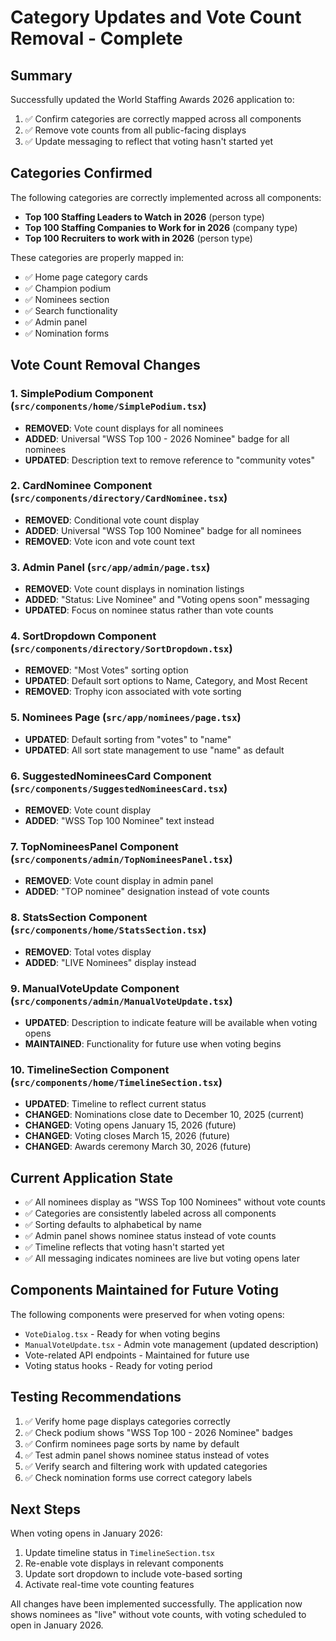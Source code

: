 # Category Updates and Vote Count Removal - Complete

## Summary
Successfully updated the World Staffing Awards 2026 application to:
1. ✅ Confirm categories are correctly mapped across all components
2. ✅ Remove vote counts from all public-facing displays
3. ✅ Update messaging to reflect that voting hasn't started yet

## Categories Confirmed
The following categories are correctly implemented across all components:
- **Top 100 Staffing Leaders to Watch in 2026** (person type)
- **Top 100 Staffing Companies to Work for in 2026** (company type)  
- **Top 100 Recruiters to work with in 2026** (person type)

These categories are properly mapped in:
- ✅ Home page category cards
- ✅ Champion podium
- ✅ Nominees section
- ✅ Search functionality
- ✅ Admin panel
- ✅ Nomination forms

## Vote Count Removal Changes

### 1. SimplePodium Component (`src/components/home/SimplePodium.tsx`)
- **REMOVED**: Vote count displays for all nominees
- **ADDED**: Universal "WSS Top 100 - 2026 Nominee" badge for all nominees
- **UPDATED**: Description text to remove reference to "community votes"

### 2. CardNominee Component (`src/components/directory/CardNominee.tsx`)
- **REMOVED**: Conditional vote count display
- **ADDED**: Universal "WSS Top 100 Nominee" badge for all nominees
- **REMOVED**: Vote icon and vote count text

### 3. Admin Panel (`src/app/admin/page.tsx`)
- **REMOVED**: Vote count displays in nomination listings
- **ADDED**: "Status: Live Nominee" and "Voting opens soon" messaging
- **UPDATED**: Focus on nominee status rather than vote counts

### 4. SortDropdown Component (`src/components/directory/SortDropdown.tsx`)
- **REMOVED**: "Most Votes" sorting option
- **UPDATED**: Default sort options to Name, Category, and Most Recent
- **REMOVED**: Trophy icon associated with vote sorting

### 5. Nominees Page (`src/app/nominees/page.tsx`)
- **UPDATED**: Default sorting from "votes" to "name"
- **UPDATED**: All sort state management to use "name" as default

### 6. SuggestedNomineesCard Component (`src/components/SuggestedNomineesCard.tsx`)
- **REMOVED**: Vote count display
- **ADDED**: "WSS Top 100 Nominee" text instead

### 7. TopNomineesPanel Component (`src/components/admin/TopNomineesPanel.tsx`)
- **REMOVED**: Vote count display in admin panel
- **ADDED**: "TOP nominee" designation instead of vote counts

### 8. StatsSection Component (`src/components/home/StatsSection.tsx`)
- **REMOVED**: Total votes display
- **ADDED**: "LIVE Nominees" display instead

### 9. ManualVoteUpdate Component (`src/components/admin/ManualVoteUpdate.tsx`)
- **UPDATED**: Description to indicate feature will be available when voting opens
- **MAINTAINED**: Functionality for future use when voting begins

### 10. TimelineSection Component (`src/components/home/TimelineSection.tsx`)
- **UPDATED**: Timeline to reflect current status
- **CHANGED**: Nominations close date to December 10, 2025 (current)
- **CHANGED**: Voting opens January 15, 2026 (future)
- **CHANGED**: Voting closes March 15, 2026 (future)
- **CHANGED**: Awards ceremony March 30, 2026 (future)

## Current Application State
- ✅ All nominees display as "WSS Top 100 Nominees" without vote counts
- ✅ Categories are consistently labeled across all components
- ✅ Sorting defaults to alphabetical by name
- ✅ Admin panel shows nominee status instead of vote counts
- ✅ Timeline reflects that voting hasn't started yet
- ✅ All messaging indicates nominees are live but voting opens later

## Components Maintained for Future Voting
The following components were preserved for when voting opens:
- `VoteDialog.tsx` - Ready for when voting begins
- `ManualVoteUpdate.tsx` - Admin vote management (updated description)
- Vote-related API endpoints - Maintained for future use
- Voting status hooks - Ready for voting period

## Testing Recommendations
1. ✅ Verify home page displays categories correctly
2. ✅ Check podium shows "WSS Top 100 - 2026 Nominee" badges
3. ✅ Confirm nominees page sorts by name by default
4. ✅ Test admin panel shows nominee status instead of votes
5. ✅ Verify search and filtering work with updated categories
6. ✅ Check nomination forms use correct category labels

## Next Steps
When voting opens in January 2026:
1. Update timeline status in `TimelineSection.tsx`
2. Re-enable vote displays in relevant components
3. Update sort dropdown to include vote-based sorting
4. Activate real-time vote counting features

All changes have been implemented successfully. The application now shows nominees as "live" without vote counts, with voting scheduled to open in January 2026.